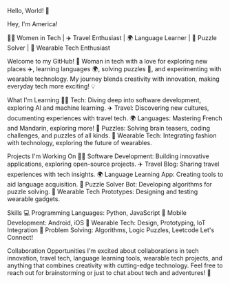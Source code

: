 Hello, World! 👋

Hey, I'm America!

👩‍💻 Women in Tech | ✈️ Travel Enthusiast | 🌍 Language Learner | 🧩 Puzzle Solver | 🌟 Wearable Tech Enthusiast

Welcome to my GitHub! 🌟 Woman in tech with a love for exploring new places ✈️, learning languages 🌍, solving puzzles 🧩, and experimenting with wearable technology. My journey blends creativity with innovation, making everyday tech more exciting! 💡


What I'm Learning
👩‍💻 Tech: Diving deep into software development, exploring AI and machine learning.
✈️ Travel: Discovering new cultures, documenting experiences with travel tech.
🌍 Languages: Mastering French and Mandarin, exploring more!
🧩 Puzzles: Solving brain teasers, coding challenges, and puzzles of all kinds.
🌟 Wearable Tech: Integrating fashion with technology, exploring the future of wearables.


Projects I'm Working On
👩‍💻 Software Development: Building innovative applications, exploring open-source projects.
✈️ Travel Blog: Sharing travel experiences with tech insights.
🌍 Language Learning App: Creating tools to aid language acquisition.
🧩 Puzzle Solver Bot: Developing algorithms for puzzle solving.
🌟 Wearable Tech Prototypes: Designing and testing wearable gadgets.


Skills
💻 Programming Languages: Python, JavaScript
📱 Mobile Development: Android, iOS
🌟 Wearable Tech: Design, Prototyping, IoT Integration
🧩 Problem Solving: Algorithms, Logic Puzzles, Leetcode
Let's Connect!

Collaboration Opportunities
I'm excited about collaborations in tech innovation, travel tech, language learning tools, wearable tech projects, and anything that combines creativity with cutting-edge technology. Feel free to reach out for brainstorming or just to chat about tech and adventures! 🚀
